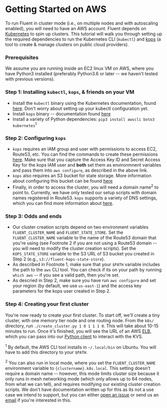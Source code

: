 # Getting Started on AWS

To run Fluent in cluster mode (i.e., on multiple nodes and with autoscaling enabled), you will need to have an AWS account. Fluent depends on [Kubernetes](http://kubernetes.io) to spin up clusters. This tutorial will walk you through setting up the required dependencies to run the Kubernetes CLI (`kubectl`) and [kops](https://github.com/kubernetes/kops) (a tool to create & manage clusters on public cloud providers).

### Prerequisites

We assume you are running inside an EC2 linux VM on AWS, where you have Python3 installed (preferably Python3.6 or later -- we haven't tested with previous versions). 

### Step 1: Installing `kubectl`, `kops`, & friends on your VM

* Install the `kubectl` binary using the Kubernetes documentation, found [here](https://kubernetes.io/docs/tasks/tools/install-kubectl). Don't worry about setting up your kubectl configuration yet.
* Install `kops` binary -- documentation found [here](https://github.com/kubernetes/kops/blob/master/docs/install.md)
* Install a variety of Python dependencies: `pip3 install awscli boto3 kubernetes`<sup>1</sup>

### Step 2: Configuring `kops`

* `kops` requires an IAM group and user with permissions to access EC2, Route53, etc. You can find the commands to create these permissions [here](https://github.com/kubernetes/kops/blob/master/docs/aws.md#aws). Make sure that you capture the Access Key ID and Secret Access Key for the kops IAM user and **both** set them as environmnent variables and pass them into `aws configure`, as described in the above link.
* `kops` also requires an S3 bucket for state storage. More information about configuring this bucket can be found [here](https://github.com/kubernetes/kops/blob/master/docs/aws.md#cluster-state-storage)
* Finally, in order to access the cluster, you will need a domain name<sup>2</sup> to point to. Currently, we have only tested our setup scripts with domain names registered in Route53. `kops` supports a variety of DNS settings, which you can find more information about [here](https://github.com/kubernetes/kops/blob/master/docs/aws.md#configure-dns).  

### Step 3: Odds and ends

* Our cluster creation scripts depend on two environment variables `FLUENT_CLUSTER_NAME` and `FLUENT_STATE_STORE`. Set the `FLUENT_CLUSTER_NAME` variable to the name of the Route53 domain that you're using (see Footnote 2 if you are not using a Route53 domain -- you will need to modify the cluster creation scripts). Set the `KOPS_STATE_STORE` variable to the S3 URL of S3 bucket you created in Step 2 (e.g., `s3://fluent-kops-state-store`). 
* As described in Footnote 1, make sure that your `$PATH` variable includes the path to the `aws` CLI tool. You can check if its on your path by running `which aws` -- if you see a valid path, then you're set.
* As descried in Step 2, make sure you have run `aws configure` and set your region (by default, we use `us-east-1`) and the access key parameters for the kops user created in Step 2.

### Step 4: Creating your first cluster

You're now ready to create your first cluster. To start off, we'll create a tiny cluster, with one memory tier node and one routing node. From the `k8s/` directory, run `./create_cluster.py 1 0 1 1 1 0`. This will take about 10-15 minutes to run. Once it's finished, you will see the URL of an AWS [ELB](https://aws.amazon.com/elasticloadbalancing/), which you can pass into our [Python client](https://github.com/fluent-project/fluent/tree/master/client/python) to interact with the KVS. 

<sup>1</sup> By default, the AWS CLI tool installs in `~/.local/bin` on Ubuntu. You will have to add this directory to your `$PATH`.

<sup>2</sup> You can also run in local mode, where you set the `FLUENT_CLUSTER_NAME` environment variable to `{clustername}.k8s.local`. This setting doesn't require a domain name -- however, this mode limits cluster size because it only runs in mesh networking mode (which only allows up to 64 nodes, from what we can tell), and requires modifying our existing cluster creation scripts. We don't have documentation written up for this as its not a use case we intend to support, but you can either [open an issue](https://github.com/fluent-project/fluent/issues/new) or send us an [email](mailto:vikrams@cs.berkeley.edu) if you're interested in this.
